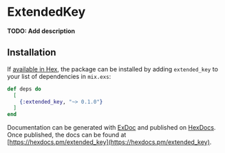 # ExtendedKey

**TODO: Add description**

## Installation

If [available in Hex](https://hex.pm/docs/publish), the package can be installed
by adding `extended_key` to your list of dependencies in `mix.exs`:

```elixir
def deps do
  [
    {:extended_key, "~> 0.1.0"}
  ]
end
```

Documentation can be generated with [ExDoc](https://github.com/elixir-lang/ex_doc)
and published on [HexDocs](https://hexdocs.pm). Once published, the docs can
be found at [https://hexdocs.pm/extended_key](https://hexdocs.pm/extended_key).